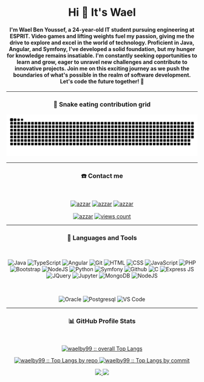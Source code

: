 <!-- Centered Heading -->
<h1 align="center">Hi 👋 It's Wael</h1>

<!-- Centered Subheading -->
<h4 align="center">I'm Wael Ben Youssef, a 24-year-old IT student pursuing engineering at ESPRIT. Video games and lifting weights fuel my passion, giving me the drive to explore and excel in the world of technology. Proficient in Java, Angular, and Symfony, I've developed a solid foundation, but my hunger for knowledge remains insatiable. I'm constantly seeking opportunities to learn and grow, eager to unravel new challenges and contribute to innovative projects. Join me on this exciting journey as we push the boundaries of what's possible in the realm of software development. Let's code the future together! 🚀</h4>

---


<p align="center">
 <h3 align="center"> 🐍 Snake eating contribution grid </h3>
  <img src="https://github.com/waelby99/waelby99/blob/main/grid-snake.svg" alt="snake" />
  <br>

</p>

---


<h3 align="center">☎️ Contact me</h3><br>
<div>
<p align="center">
      <a href="https://www.linkedin.com/in/wael-ben-youssef-860b5a174/" target="blank"><img align="center"
         src="https://img.shields.io/badge/linkedin-%231DA1F2.svg?style=for-the-badge&logo=linkedin&logoColor=white"
         alt="azzar" height="30"/></a>
      <a href="https://www.facebook.com/wael.benyoussef3/" target="blank"><img align="center"
         src="https://img.shields.io/badge/facebook-4267B2.svg?style=for-the-badge&logo=facebook&logoColor=white"
         alt="azzar" height="30"/></a>
      <a href="mailto:waelbenyoussef19991@gmail.com" target="blank"><img align="center"
         src="https://img.shields.io/badge/gmail-EA4335.svg?style=for-the-badge&logo=gmail&logoColor=white"
         alt="azzar" height="30"/></a>
    </p>
  <p align="center">
      <a href="https://instagram.com/wael.ben.youssef_" target="blank"><img align="center"
         src="https://img.shields.io/badge/instagram-%23E4405F.svg?style=for-the-badge&logo=Instagram&logoColor=white"
         alt="azzar" height="30"/></a>
      <a href="github.com/waelby99" target="blank"><img align="center" 
     src="https://komarev.com/ghpvc/?username=waelby99&style=for-the-badge&label=PROFILE+VIEWS" height="30"
     alt="views count" /></a>
      <br>
    </p>
  
</div>


---



<h3 align="center"> 🧰 Languages and Tools </h3>
<br>
<div align="center">
  <p float="left">
    <img alt="Java" width="30px" src="https://cdn.jsdelivr.net/gh/devicons/devicon/icons/java/java-original.svg"/>
    <img alt="TypeScript" width="30px" src="https://cdn.jsdelivr.net/gh/devicons/devicon/icons/typescript/typescript-plain.svg"/>
    <img alt="Angular" width="30px" src="https://cdn.jsdelivr.net/gh/devicons/devicon/icons/angularjs/angularjs-plain.svg"/>
    <img alt="Git" width="30px" src="https://cdn.jsdelivr.net/gh/devicons/devicon/icons/git/git-original.svg"/>
    <img alt="HTML" width="30px" src="https://cdn.jsdelivr.net/gh/devicons/devicon/icons/html5/html5-plain.svg"/>
    <img alt="CSS" width="30px" src="https://cdn.jsdelivr.net/gh/devicons/devicon/icons/css3/css3-plain.svg"/>
    <img alt="JavaScript" width="30px" src="https://cdn.jsdelivr.net/gh/devicons/devicon/icons/javascript/javascript-plain.svg"/>
    <img alt="PHP" width="30px" src="https://cdn.jsdelivr.net/gh/devicons/devicon/icons/php/php-original.svg"/>
    <img alt="Bootstrap" width="30px" src="https://cdn.jsdelivr.net/gh/devicons/devicon/icons/bootstrap/bootstrap-original.svg"/>
    <img alt="NodeJS" width="30px" src="https://cdn.jsdelivr.net/gh/devicons/devicon/icons/nodejs/nodejs-original.svg"/>
    <img alt="Python" width="30px" src="https://cdn.jsdelivr.net/gh/devicons/devicon/icons/python/python-plain.svg"/>
    <img alt="Symfony" width="30px" src="https://cdn.jsdelivr.net/gh/devicons/devicon/icons/symfony/symfony-original-wordmark.svg"/>
    <img alt="Github" width="30px" src="https://cdn.jsdelivr.net/gh/devicons/devicon/icons/github/github-original-wordmark.svg"/>
    <img alt="C" width="30px" src="https://cdn.jsdelivr.net/gh/devicons/devicon/icons/c/c-original.svg"/>
    <img alt="Express JS" width="30px" src="https://cdn.jsdelivr.net/gh/devicons/devicon/icons/express/express-original-wordmark.svg"/>
    <img alt="JQuery" width="30px" src="https://cdn.jsdelivr.net/gh/devicons/devicon/icons/jquery/jquery-plain-wordmark.svg"/>
    <img alt="Jupyter" width="30px" src="https://cdn.jsdelivr.net/gh/devicons/devicon/icons/jupyter/jupyter-original-wordmark.svg"/>
    <img alt="MongoDB" width="30px" src="https://cdn.jsdelivr.net/gh/devicons/devicon/icons/mongodb/mongodb-original-wordmark.svg"/>
    <img alt="NodeJS" width="30px" src="https://cdn.jsdelivr.net/gh/devicons/devicon/icons/nodejs/nodejs-original-wordmark.svg"/>
  </p>
  <br>
  <p float="left">
    <img alt="Oracle" width="30px" src="https://cdn.jsdelivr.net/gh/devicons/devicon/icons/oracle/oracle-original.svg"/>
    <img alt="Postgresql" width="30px" src="https://cdn.jsdelivr.net/gh/devicons/devicon/icons/postgresql/postgresql-original-wordmark.svg"/>
    <img alt="VS Code" width="30px" src="https://cdn.jsdelivr.net/gh/devicons/devicon/icons/vscode/vscode-original-wordmark.svg"/>
  </p>
</div>



---


<h3 align="center">📊 GitHub Profile Stats</h3>
<br>
<p align="center">
        <a href="https://github.com/waelby99/">
          <img src="https://github-readme-stats.vercel.app/api/top-langs/?username=waelby99&langs_count=6&theme=gruvbox&layout=compact&hide_border=true"
          alt="waelby99 :: overall Top Langs " /></a>
      </p>
        <p align="center">
          <a href="https://github.com/waelby99/">
          <img width="45%" src="https://github-profile-summary-cards.vercel.app/api/cards/repos-per-language?username=waelby99&theme=gruvbox&layout=compact&hide_border=true"
          alt="waelby99 :: Top Langs by repo" />
          <img width="45%" src="https://github-profile-summary-cards.vercel.app/api/cards/most-commit-language?username=waelby99&theme=gruvbox&layout=compact&hide_border=true"
          alt="waelby99 :: Top Langs by commit" />
          </a>
        </p>
          <p align="center">
          <a href="https://github.com/waelby99/">
          <img width="49.5%" src="https://github-readme-stats.vercel.app/api?username=waelby99&show_icons=true&theme=gruvbox&hide_border=true" />
          <img width="49.5%" src="https://github-readme-streak-stats.herokuapp.com/?user=waelby99&theme=gruvbox&hide_border=true" />
          </a>
       </p>
       





        

